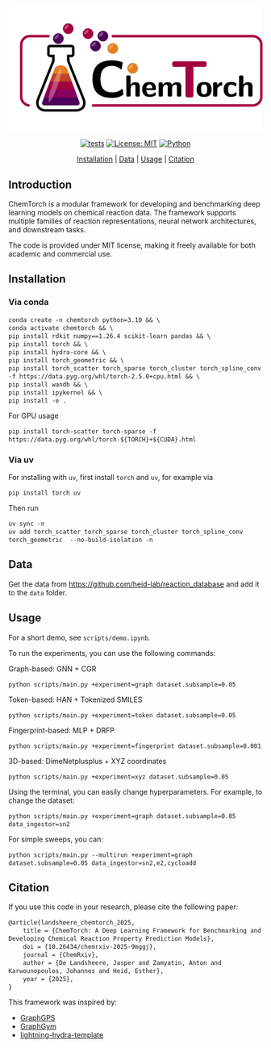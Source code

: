 <div align="center">

![ChemTorch](images/chemtorch.png)

[![tests](https://github.com/heid-lab/chemtorch/actions/workflows/pytest.yml/badge.svg)](https://github.com/heid-lab/chemtorch/actions)
[![License: MIT](https://img.shields.io/badge/License-MIT-blue.svg)](LICENSE)
[![Python](https://img.shields.io/badge/dynamic/toml?url=https://raw.githubusercontent.com/heid-lab/chemtorch/main/pyproject.toml&query=$.project.requires-python&label=python&color=blue)](#)
<!--
When chemtorch is on PyPI uncomment this ^^
[![PyPI version](https://img.shields.io/pypi/v/chemtorch.svg)](https://pypi.org/project/chemtorch)
[![Python versions](https://img.shields.io/pypi/pyversions/chemtorch.svg)](https://pypi.org/project/chemtorch)
[![Downloads](https://img.shields.io/github/downloads/heid-lab/chemtorch/total.svg)](https://github.com/heid-lab/chemtorch/releases)
-->

[Installation](#installation) | [Data](#data) | [Usage](#usage) | [Citation](#citation)

</div>

## Introduction

ChemTorch is a modular framework for developing and benchmarking deep learning models on chemical reaction data. The framework supports multiple families of reaction representations, neural network architectures, and downstream tasks.

The code is provided under MIT license, making it freely available for both academic and commercial use.

## Installation

### Via conda

```
conda create -n chemtorch python=3.10 && \
conda activate chemtorch && \
pip install rdkit numpy==1.26.4 scikit-learn pandas && \
pip install torch && \
pip install hydra-core && \
pip install torch_geometric && \
pip install torch_scatter torch_sparse torch_cluster torch_spline_conv -f https://data.pyg.org/whl/torch-2.5.0+cpu.html && \
pip install wandb && \
pip install ipykernel && \
pip install -e .
```

For GPU usage
```
pip install torch-scatter torch-sparse -f https://data.pyg.org/whl/torch-${TORCH}+${CUDA}.html
```

### Via uv

For installing with `uv`, first install `torch` and `uv`, for example via
```
pip install torch uv
```

Then run
```
uv sync -n
uv add torch_scatter torch_sparse torch_cluster torch_spline_conv torch_geometric  --no-build-isolation -n
```

## Data

Get the data from https://github.com/heid-lab/reaction_database and add it to the `data` folder.

<!-- TODO: Add the following sections:
## ✨ Highlights/Features
## 🤝 Contributing
## 💬 Support
## 🚀 Roadmap

<!-- TODO: move this to web documentation -->
## Usage

For a short demo, see `scripts/demo.ipynb`.

To run the experiments, you can use the following commands:

Graph-based: GNN + CGR
```
python scripts/main.py +experiment=graph dataset.subsample=0.05
```
Token-based: HAN + Tokenized SMILES
```
python scripts/main.py +experiment=token dataset.subsample=0.05
```
Fingerprint-based: MLP + DRFP
```
python scripts/main.py +experiment=fingerprint dataset.subsample=0.001
```
3D-based: DimeNetplusplus + XYZ coordinates
```
python scripts/main.py +experiment=xyz dataset.subsample=0.05
```

Using the terminal, you can easily change hyperparameters. For example, to change the dataset:
``` 
python scripts/main.py +experiment=graph dataset.subsample=0.05 data_ingestor=sn2
```

For simple sweeps, you can:
```
python scripts/main.py --multirun +experiment=graph dataset.subsample=0.05 data_ingestor=sn2,e2,cycloadd
```

## Citation
If you use this code in your research, please cite the following paper:

```
@article{landsheere_chemtorch_2025,
	title = {ChemTorch: A Deep Learning Framework for Benchmarking and Developing Chemical Reaction Property Prediction Models},
	doi = {10.26434/chemrxiv-2025-9mggj},
	journal = {ChemRxiv},
	author = {De Landsheere, Jasper and Zamyatin, Anton and Karwounopoulos, Johannes and Heid, Esther},
	year = {2025},
}
```

This framework was inspired by:
- [GraphGPS](https://github.com/rampasek/GraphGPS/tree/main)
- [GraphGym](https://github.com/snap-stanford/GraphGym)
- [lightning-hydra-template](https://github.com/ashleve/lightning-hydra-template)
